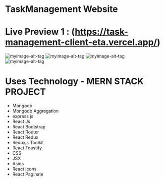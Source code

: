 #     TaskManagement Website 

# Live Preview 1 :  (https://task-management-client-eta.vercel.app/)

![myimage-alt-tag]([https://i.postimg.cc/DZs7ftXx/screencapture-business-table-vercel-app-2023-04-06-00-48-16.png](https://postimages.org/app))
![myimage-alt-tag](https://i.ibb.co/kKQ2j9V/profile.png)
![myimage-alt-tag](https://i.ibb.co/cJDh0CK/profile.png)
![myimage-alt-tag](https://i.postimg.cc/DZs7ftXx/screencapture-business-table-vercel-app-2023-04-06-00-48-16.png)
# Uses Technology - MERN STACK PROJECT
- Mongodb
- Mongodb Aggregation
- express js
- React Js
- React Bootstrap 
- React Router 
- React Redux
- Reduxjs Toolkit
- React Toastify
- CSS 
- JSX 
- Asios
- React icons 
- React Paginate
